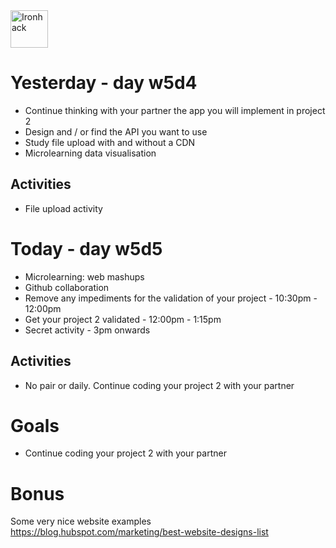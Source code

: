 <img src="https://raw.githubusercontent.com/webmad1019-1/w1d3-advanced-selectors-positioning-full-layout/master/img/ironhack.svg?sanitize=true" alt="Ironhack" width="60"/>

# Yesterday - day w5d4

- Continue thinking with your partner the app you will implement in project 2
- Design and / or find the API you want to use
- Study file upload with and without a CDN
- Microlearning data visualisation

## Activities

- File upload activity

# Today - day w5d5

- Microlearning: web mashups
- Github collaboration
- Remove any impediments for the validation of your project - 10:30pm - 12:00pm
- Get your project 2 validated - 12:00pm - 1:15pm
- Secret activity - 3pm onwards

## Activities

- No pair or daily. Continue coding your project 2 with your partner

# Goals

- Continue coding your project 2 with your partner

# Bonus

Some very nice website examples https://blog.hubspot.com/marketing/best-website-designs-list
